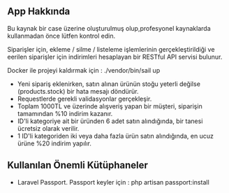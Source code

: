 
## App Hakkında

Bu kaynak bir case üzerine oluşturulmuş olup,profesyonel kaynaklarda kullanmadan önce lütfen kontrol edin.

Siparişler için, ekleme / silme / listeleme işlemlerinin gerçekleştirildiği ve eerilen siparişler için indirimleri hesaplayan bir RESTful API servisi bulunur.

Docker ile projeyi kaldırmak için : ./vendor/bin/sail up  


- Yeni sipariş eklenirken, satın alınan ürünün stoğu yeterli değilse (products.stock) bir hata mesajı döndürür.
- Requestlerde gerekli validasyonlar gerçekleşir.
- Toplam 1000TL ve üzerinde alışveriş yapan bir müşteri, siparişin tamamından %10 indirim kazanır.
- ID'li kategoriye ait bir üründen 6 adet satın alındığında, bir tanesi ücretsiz olarak verilir.
- 1 ID'li kategoriden iki veya daha fazla ürün satın alındığında, en ucuz ürüne %20 indirim yapılır.

## Kullanılan Önemli Kütüphaneler

- Laravel Passport.
  Passport keyler için : php artisan passport:install

